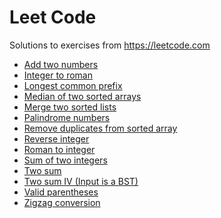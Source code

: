 # Leet Code

Solutions to exercises from https://leetcode.com

- [Add two numbers](./src/add-two-numbers.ts)
- [Integer to roman](./src/integer-to-roman.ts)
- [Longest common prefix](./src/longest-common-prefix.ts)
- [Median of two sorted arrays](./src/median-of-two-sorted-arrays.ts)
- [Merge two sorted lists](./src/merge-two-sorted-list.ts)
- [Palindrome numbers](./src/palindrome-number.ts)
- [Remove duplicates from sorted array](./src/remove-duplicates-from-sorted-array.ts)
- [Reverse integer](./src/reverse-integer.ts)
- [Roman to integer](./src/roman-to-integer.ts)
- [Sum of two integers](./src/sum-of-two-integers.ts)
- [Two sum](./src/two-sum.ts)
- [Two sum IV (Input is a BST)](<./src/two-sum-iv-(input-is-a-BST)-final_version.ts>)
- [Valid parentheses](./src/valid-parentheses.ts)
- [Zigzag conversion](./src/zigzag-conversion.ts)
